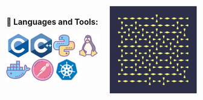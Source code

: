 

<img align="right" alt="GIF" src="https://github.com/Gecazo/Gecazo/blob/main/resources/giphy.gif" width="230px"/>


## 🔨 Languages and Tools:
<a href="https://en.wikipedia.org/wiki/C_(programming_language)" target="_blank"> <img align="left" src="https://github.com/Gecazo/Gecazo/blob/main/resources/c.svg" alt="c" height="64px"/> </a> 
<a href="https://cplusplus.com/" target="_blank"> <img align="left" src="https://github.com/Gecazo/Gecazo/blob/main/resources/cpp-cropped.svg" alt="cpp" height="64px"/> </a> 
<a href="https://www.python.org" target="_blank"> <img align="left" src="https://github.com/Gecazo/Gecazo/blob/main/resources/icons8-python-64-3.png" alt="python" height="64px"/> </a> 
<a href="https://www.linux.org" target="_blank"> <img align="left" src="https://github.com/Gecazo/Gecazo/blob/main/resources/icons8-linux-64-2.png" alt="linux" height="64px"/> </a> 
<a href="https://www.docker.com" target="_blank"> <img align="left" src="https://github.com/Gecazo/Gecazo/blob/main/resources/icons8-docker-64.png" alt="docker" height="64px"/> </a> 
<a href="https://www.postman.com" target="_blank"> <img align="left" src="https://github.com/Gecazo/Gecazo/blob/main/resources/icons8-postman-api-64.png" alt="postman" height="64px"/> </a> 
<a href="https://kubernetes.io" target="_blank"> <img align="left" src="https://github.com/Gecazo/Gecazo/blob/main/resources/icons8-kubernetes-48.png" alt="kubernetes" height="64px"/> </a> 
